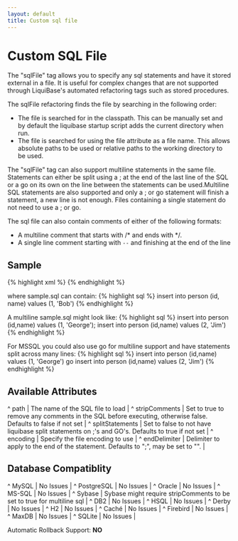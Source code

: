 ```yaml
---
layout: default
title: Custom sql file
---
```


# Custom SQL File #

The "sqlFile" tag allows you to specify any sql statements and have it stored external in a file. It is useful for complex changes that are not supported through LiquiBase's automated refactoring tags such as stored procedures.

The sqlFile refactoring finds the file by searching in the following order:

  - The file is searched for in the classpath. This can be manually set and by default the liquibase startup script adds the current directory when run.
  - The file is searched for using the file attribute as a file name. This allows absolute paths to be used or relative paths to the working directory to be used.

The "sqlFile" tag can also support multiline statements in the same file. Statements can either be split using a ; at the end of the last line of the SQL or a go on its own on the line between the statements can be used.Multiline SQL statements are also supported and only a ; or go statement will finish a statement, a new line is not enough. Files containing a single statement do not need to use a ; or go.

The sql file can also contain comments of either of the following formats:

  - A multiline comment that starts with /\* and ends with \*/.
  - A single line comment starting with `--` and finishing at the end of the line


## Sample ##

{% highlight xml %}
<sqlFile path="sample.sql"/>
{% endhighlight %}

where sample.sql can contain:
{% highlight sql %}
insert into person (id, name) values (1, 'Bob')
{% endhighlight %}

A multiline sample.sql might look like:
{% highlight sql %}
insert into person (id,name) values (1, 'George');
insert into person (id,name) values (2, 'Jim')
{% endhighlight %}

For MSSQL you could also use go  for multiline support and 
have statements split across many lines:
{% highlight sql %}
insert into person (id,name) 
values (1, 'George')
go
insert into person (id,name) 
values (2, 'Jim')
{% endhighlight %}


## Available Attributes ##

^ path  | The name of the SQL file to load  | 
^ stripComments  | Set to true to remove any comments in the SQL before executing, otherwise false. Defaults to false if not set  | 
^ splitStatements  | Set to false to not have liquibase split statements on ;'s and GO's. Defaults to true if not set  | 
^ encoding  | Specify the file encoding to use  | 
^ endDelimiter  | Delimiter to apply to the end of the statement.  Defaults to ";", may be set to "".  | 


## Database Compatiblity ##

^ MySQL  | No Issues  | 
^ PostgreSQL  | No Issues  | 
^ Oracle  | No Issues  | 
^ MS-SQL  | No Issues  | 
^ Sybase  | Sybase might require stripComments to be set to true for multiline sql  | 
^ DB2  | No Issues  | 
^ HSQL  | No Issues  | 
^ Derby  | No Issues  | 
^ H2  | No Issues  | 
^ Caché  | No Issues  | 
^ Firebird  | No Issues  | 
^ MaxDB  | No Issues  | 
^ SQLite  | No Issues  | 

Automatic Rollback Support: **NO**